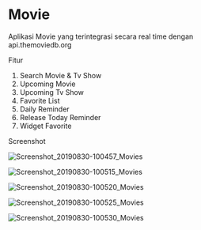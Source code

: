 # Movie
Aplikasi Movie yang terintegrasi secara real time dengan api.themoviedb.org

Fitur
1. Search Movie & Tv Show
2. Upcoming Movie
3. Upcoming Tv Show
4. Favorite List
5. Daily Reminder
6. Release Today Reminder
7. Widget Favorite

Screenshot

![Screenshot_20190830-100457_Movies](https://user-images.githubusercontent.com/41383928/63992980-9b7fac00-cb18-11e9-8210-6b57ce9b8dd6.jpg)

![Screenshot_20190830-100515_Movies](https://user-images.githubusercontent.com/41383928/63993056-fc0ee900-cb18-11e9-9f77-ff3db8079f26.jpg)

![Screenshot_20190830-100520_Movies](https://user-images.githubusercontent.com/41383928/63993104-2d87b480-cb19-11e9-9083-1a757d80063c.jpg)

![Screenshot_20190830-100525_Movies](https://user-images.githubusercontent.com/41383928/63993144-57d97200-cb19-11e9-827a-9d175aff7a96.jpg)

![Screenshot_20190830-100530_Movies](https://user-images.githubusercontent.com/41383928/63993176-7d667b80-cb19-11e9-851b-ffc360dd3137.jpg)







